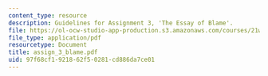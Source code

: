 ```yaml
---
content_type: resource
description: Guidelines for Assignment 3, 'The Essay of Blame'.
file: https://ol-ocw-studio-app-production.s3.amazonaws.com/courses/21w-735-writing-and-reading-the-essay-fall-2004/97f68cf1921862f50281cd886da7ce01_assign_3_blame.pdf
file_type: application/pdf
resourcetype: Document
title: assign_3_blame.pdf
uid: 97f68cf1-9218-62f5-0281-cd886da7ce01
---
```

